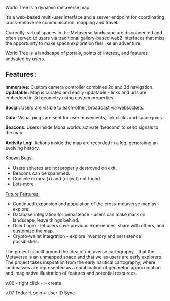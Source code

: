 World Tree is a dynamic metaverse map:

It’s a web-based multi-user interface and a server endpoint for coordinating cross-metaverse communication, mapping and travel.

Currently, virtual spaces in the Metaverse landscape are disconnected and often served to users via traditional gallery-based web2 interfaces that miss the opportunity to make space exploration feel like an adventure.

World Tree is a landscape of portals, points of interest, and features activated by users.

## Features: 
**Immersive:** Custom camera controller combines 2d and 3d navigation. 
<u></u>
**Updatable:** Map is curated and easily updatable - links and urls are embedded in 3d geometry using custom properties.

**Social:** Users are visible to each-other, broadcast via websockets. 

**Data:** Visual pings are sent for user movements, link clicks and space joins. 

**Beacons**: Users inside Mona worlds activate ‘beacons’ to send signals to the map. 

**Activity Log:** Actions inside the map are recorded in a log, generating an evolving history.

<u>Known Bugs: </u>
- Users spheres are not properly destroyed on exit.
- Beacons can be spammed.
- Console errors: (x) and (object) not found.
- Lots more

<u>Future Features: </u>
- Continued expansion and population of the cross-metaverse map as I explore. 
- Database integration for persistence - users can make mark on landscape, leave things behind.
- User Login - let users save previous experiences, share with others, and customize the map.
- Crypto-wallet integration - explore inventory and persistence possibilities.

The project is built around the idea of metaverse cartography - that the Metaverse is an unmapped space and that we as users are early explorers. The project takes inspiration from the early nautical cartography, where landmasses are represented as a combination of geometric approximation and imaginative illustration of features and potential resources.



v.06 - right click - > create

v.07 
    Todo:
    -Login + User ID Sync